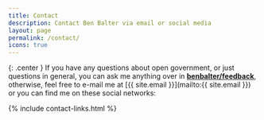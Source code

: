 ```yaml
---
title: Contact
description: Contact Ben Balter via email or social media
layout: page
permalink: /contact/
icons: true
---
```


{: .center }
If you have any questions about open government, or just questions in general, you can ask me anything over in **[benbalter/feedback](https://github.com/benbalter/feedback)**, otherwise, feel free to e-mail me at [{{ site.email }}](mailto:{{ site.email }}) or you can find me on these social networks:

{% include contact-links.html %}
